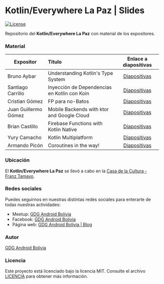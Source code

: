 # Kotlin/Everywhere La Paz | Slides
[![License](http://img.shields.io/:license-mit-blue.svg?style=flat-square)](http://doge.mit-license.org)

Repositorio del **Kotlin/Everywhere La Paz** con material de los expositores.

### Material
| Expositor | Título | Enlace a diapositivas |
| ------------- |:-------------| :-----:|
| Bruno Aybar | Understanding Kotlin's Type System | [Diapositivas]() |
| Santiago Carrillo | Inyección de Dependencias en Kotlin con Koin | [Diapositivas]() |
| Cristian Gómez | FP para no-Batos | [Diapositivas]() |
| Juan Guillermo Gómez | Mobile Backends with ktor and Google Cloud | [Diapositivas]() |
| Brian Castillo | Firebase Functions with Kotlin Native | [Diapositivas]() |
| Yury Camacho | Kotlin Multiplatform | [Diapositivas]() |
| Armando Picón | Coroutines in the way! | [Diapositivas]() |


### Ubicación
El **Kotlin/Everywhere La Paz** se llevó a cabo en la [Casa de la Cultura - Franz Tamayo](https://goo.gl/maps/DZu2K3s4r6jPdtiW7).

### Redes sociales
Puedes seguirnos en nuestras distintas redes sociales para enterarte de todas nuestras actividades:

- Meetup: [GDG Android Bolivia](https://www.meetup.com/es-ES/GDGAndroidBolivia/) 
- Facebook: [GDG Android Bolivia](https://www.facebook.com/GDGAndroidBolivia)
- Página web: [GDG Android Bolivia | Blog](https://gdg.androidbolivia.com/)

### Autor
[GDG Android Bolivia](https://github.com/GDGAndroidBolivia)

### Licencia
Este proyecto está licenciado bajo la licencia MIT. Consulte el archivo [LICENCIA](https://github.com/GDGAndroidBolivia/june-2019-firebase-meetup/blob/master/LICENSE.md) para obtener más información.

